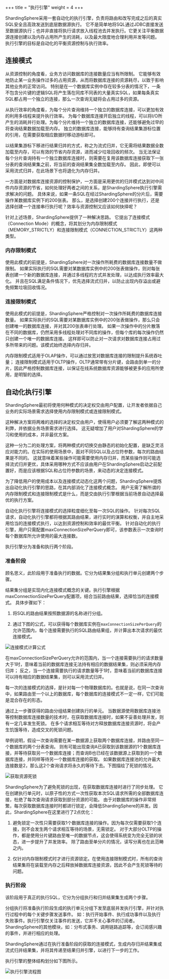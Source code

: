 +++
title = "执行引擎"
weight = 4
+++

ShardingSphere采用一套自动化的执行引擎，负责将路由和改写完成之后的真实SQL安全且高效发送到底层数据源执行。
它不是简单地将SQL通过JDBC直接发送至数据源执行；也并非直接将执行请求放入线程池去并发执行。它更关注平衡数据源连接创建以及内存占用所产生的消耗，以及最大限度地合理利用并发等问题。
执行引擎的目标是自动化的平衡资源控制与执行效率。

## 连接模式

从资源控制的角度看，业务方访问数据库的连接数量应当有所限制。
它能够有效地防止某一业务操作过多的占用资源，从而将数据库连接的资源耗尽，以致于影响其他业务的正常访问。
特别是在一个数据库实例中存在较多分表的情况下，一条不包含分片键的逻辑SQL将产生落在同库不同表的大量真实SQL，如果每条真实SQL都占用一个独立的连接，那么一次查询无疑将会占用过多的资源。

从执行效率的角度看，为每个分片查询维持一个独立的数据库连接，可以更加有效的利用多线程来提升执行效率。
为每个数据库连接开启独立的线程，可以将I/O所产生的消耗并行处理。为每个分片维持一个独立的数据库连接，还能够避免过早的将查询结果数据加载至内存。
独立的数据库连接，能够持有查询结果集游标位置的引用，在需要获取相应数据时移动游标即可。

以结果集游标下移进行结果归并的方式，称之为流式归并，它无需将结果数据全数加载至内存，可以有效的节省内存资源，进而减少垃圾回收的频次。
当无法保证每个分片查询持有一个独立数据库连接时，则需要在复用该数据库连接获取下一张分表的查询结果集之前，将当前的查询结果集全数加载至内存。
因此，即使可以采用流式归并，在此场景下也将退化为内存归并。

一方面是对数据库连接资源的控制保护，一方面是采用更优的归并模式达到对中间件内存资源的节省，如何处理好两者之间的关系，是ShardingSphere执行引擎需求解决的问题。
具体来说，如果一条SQL在经过ShardingSphere的分片后，需要操作某数据库实例下的200张表。
那么，是选择创建200个连接并行执行，还是选择创建一个连接串行执行呢？效率与资源控制又应该如何抉择呢？

针对上述场景，ShardingSphere提供了一种解决思路。
它提出了连接模式（Connection Mode）的概念，将其划分为内存限制模式（MEMORY_STRICTLY）和连接限制模式（CONNECTION_STRICTLY）这两种类型。

### 内存限制模式

使用此模式的前提是，ShardingSphere对一次操作所耗费的数据库连接数量不做限制。
如果实际执行的SQL需要对某数据库实例中的200张表做操作，则对每张表创建一个新的数据库连接，并通过多线程的方式并发处理，以达成执行效率最大化。
并且在SQL满足条件情况下，优先选择流式归并，以防止出现内存溢出或避免频繁垃圾回收情况。

### 连接限制模式

使用此模式的前提是，ShardingSphere严格控制对一次操作所耗费的数据库连接数量。
如果实际执行的SQL需要对某数据库实例中的200张表做操作，那么只会创建唯一的数据库连接，并对其200张表串行处理。
如果一次操作中的分片散落在不同的数据库，仍然采用多线程处理对不同库的操作，但每个库的每次操作仍然只创建一个唯一的数据库连接。
这样即可以防止对一次请求对数据库连接占用过多所带来的问题。该模式始终选择内存归并。

内存限制模式适用于OLAP操作，可以通过放宽对数据库连接的限制提升系统吞吐量；
连接限制模式适用于OLTP操作，OLTP通常带有分片键，会路由到单一的分片，因此严格控制数据库连接，以保证在线系统数据库资源能够被更多的应用所使用，是明智的选择。

## 自动化执行引擎

ShardingSphere最初将使用何种模式的决定权交由用户配置，让开发者依据自己业务的实际场景需求选择使用内存限制模式或连接限制模式。

这种解决方案将两难的选择的决定权交由用户，使得用户必须要了解这两种模式的利弊，并依据业务场景需求进行选择。
这无疑增加了用户对ShardingSphere的学习和使用的成本，并非最优方案。

这种一分为二的处理方案，将两种模式的切换交由静态的初始化配置，是缺乏灵活应对能力的。在实际的使用场景中，面对不同SQL以及占位符参数，每次的路由结果是不同的。
这就意味着某些操作可能需要使用内存归并，而某些操作则可能选择流式归并更优，具体采用哪种方式不应该由用户在ShardingSphere启动之前配置好，而是应该根据SQL和占位符参数的场景，来动态的决定连接模式。

为了降低用户的使用成本以及连接模式动态化这两个问题，ShardingSphere提炼出自动化执行引擎的思路，在其内部消化了连接模式概念。
用户无需了解所谓的内存限制模式和连接限制模式是什么，而是交由执行引擎根据当前场景自动选择最优的执行方案。

自动化执行引擎将连接模式的选择粒度细化至每一次SQL的操作。
针对每次SQL请求，自动化执行引擎都将根据其路由结果，进行实时的演算和权衡，并自主地采用恰当的连接模式执行，以达到资源控制和效率的最优平衡。
针对自动化的执行引擎，用户只需配置maxConnectionSizePerQuery即可，该参数表示一次查询时每个数据库所允许使用的最大连接数。

执行引擎分为准备和执行两个阶段。

### 准备阶段

顾名思义，此阶段用于准备执行的数据。它分为结果集分组和执行单元创建两个步骤。

结果集分组是实现内化连接模式概念的关键。执行引擎根据maxConnectionSizePerQuery配置项，结合当前路由结果，选择恰当的连接模式。
具体步骤如下：

1. 将SQL的路由结果按照数据源的名称进行分组。

2. 通过下图的公式，可以获得每个数据库实例在`maxConnectionSizePerQuery`的允许范围内，每个连接需要执行的SQL路由结果组，并计算出本次请求的最优连接模式。

![连接模式计算公式](https://shardingsphere.apache.org/document/current/img/sharding/connection_mode_cn.png)

在maxConnectionSizePerQuery允许的范围内，当一个连接需要执行的请求数量大于1时，意味着当前的数据库连接无法持有相应的数据结果集，则必须采用内存归并；
反之，当一个连接需要执行的请求数量等于1时，意味着当前的数据库连接可以持有相应的数据结果集，则可以采用流式归并。

每一次的连接模式的选择，是针对每一个物理数据库的。也就是说，在同一次查询中，如果路由至一个以上的数据库，每个数据库的连接模式不一定一样，它们可能是混合存在的形态。

通过上一步骤获得的路由分组结果创建执行的单元。
当数据源使用数据库连接池等控制数据库连接数量的技术时，在获取数据库连接时，如果不妥善处理并发，则有一定几率发生死锁。
在多个请求相互等待对方释放数据库连接资源时，将会产生饥饿等待，造成交叉的死锁问题。

举例说明，假设一次查询需要在某一数据源上获取两个数据库连接，并路由至同一个数据库的两个分表查询。
则有可能出现查询A已获取到该数据源的1个数据库连接，并等待获取另一个数据库连接；而查询B也已经在该数据源上获取到的一个数据库连接，并同样等待另一个数据库连接的获取。
如果数据库连接池的允许最大连接数是2，那么这2个查询请求将永久的等待下去。下图描绘了死锁的情况。

![获取资源死锁](https://shardingsphere.apache.org/document/current/img/sharding/dead_lock_cn.png)

ShardingSphere为了避免死锁的出现，在获取数据库连接时进行了同步处理。
它在创建执行单元时，以原子性的方式一次性获取本次SQL请求所需的全部数据库连接，杜绝了每次查询请求获取到部分资源的可能。
由于对数据库的操作非常频繁，每次获取数据库连接时时都进行锁定，会降低ShardingSphere的并发。因此，ShardingSphere在这里进行了2点优化：

1. 避免锁定一次性只需要获取1个数据库连接的操作。因为每次仅需要获取1个连接，则不会发生两个请求相互等待的场景，无需锁定。
对于大部分OLTP的操作，都是使用分片键路由至唯一的数据节点，这会使得系统变为完全无锁的状态，进一步提升了并发效率。
除了路由至单分片的情况，读写分离也在此范畴之内。

2. 仅针对内存限制模式时才进行资源锁定。在使用连接限制模式时，所有的查询结果集将在装载至内存之后释放掉数据库连接资源，因此不会产生死锁等待的问题。

### 执行阶段

该阶段用于真正的执行SQL，它分为分组执行和归并结果集生成两个步骤。

分组执行将准备执行阶段生成的执行单元分组下发至底层并发执行引擎，并针对执行过程中的每个关键步骤发送事件。
如：执行开始事件、执行成功事件以及执行失败事件。执行引擎仅关注事件的发送，它并不关心事件的订阅者。
ShardingSphere的其他模块，如：分布式事务、调用链路追踪等，会订阅感兴趣的事件，并进行相应的处理。

ShardingSphere通过在执行准备阶段的获取的连接模式，生成内存归并结果集或流式归并结果集，并将其传递至结果归并引擎，以进行下一步的工作。

执行引擎的整体结构划分如下图所示。

![执行引擎流程图](https://shardingsphere.apache.org/document/current/img/sharding/execute_architecture_cn.png)
